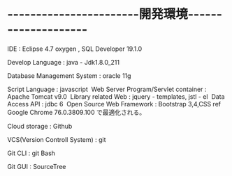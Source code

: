 # -----------------------開発環境--------------------

IDE : Eclipse 4.7 oxygen , SQL Developer 19.1.0

Develop Language : java - Jdk1.8.0_211

Database Management System : oracle 11g

⁠Script Language : javascript   ⁠ ⁠Web Server Program/Servlet container : Apache Tomcat v9.0
⁠
Library related Web : jquery - templates, jstl - el
⁠
Data Access API : jdbc 6
⁠
Open Source Web Framework : Bootstrap 3,4,CSS ref
⁠
⁠Google Chrome 76.0.3809.100 で最適化される。

⁠⁠Cloud storage⁠ : Github ⁠

⁠VCS(Version Controll System) : git

⁠⁠Git CLI ⁠: git Bash ⁠⁠

Git GUI⁠ : SourceTree
